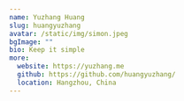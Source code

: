 ```yaml
---
name: Yuzhang Huang
slug: huangyuzhang
avatar: /static/img/simon.jpeg
bgImage: ""
bio: Keep it simple
more:
  website: https://yuzhang.me
  github: https://github.com/huangyuzhang/
  location: Hangzhou, China
---
```

